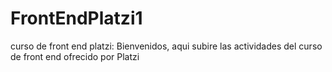 # FrontEndPlatzi1
curso de front end platzi: Bienvenidos, aqui subire las actividades del curso de front end ofrecido por Platzi
